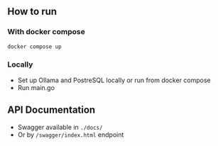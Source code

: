 ## How to run
### With docker compose
```bash
docker compose up
```
### Locally
- Set up Ollama and PostreSQL locally or run from docker compose
- Run main.go

## API Documentation
- Swagger available in `./docs/`
- Or by `/swagger/index.html` endpoint
